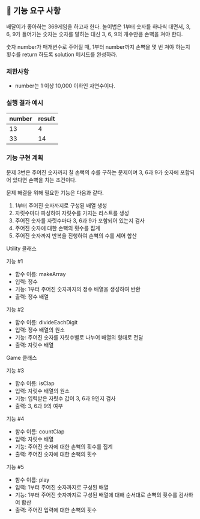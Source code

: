 ## 🚀 기능 요구 사항

배달이가 좋아하는 369게임을 하고자 한다. 놀이법은 1부터 숫자를 하나씩 대면서, 3, 6, 9가 들어가는 숫자는 숫자를 말하는 대신 3, 6, 9의 개수만큼 손뼉을 쳐야 한다.

숫자 number가 매개변수로 주어질 때, 1부터 number까지 손뼉을 몇 번 쳐야 하는지 횟수를 return 하도록 solution 메서드를 완성하라.

### 제한사항

- number는 1 이상 10,000 이하인 자연수이다.

### 실행 결과 예시

| number | result |
| --- | --- |
| 13 | 4 |
| 33 | 14 |

### 기능 구현 계획

문제 3번은 주어진 숫자까지 칠 손뼉의 수를 구하는 문제이며 3, 6과 9가 숫자에 포함되어 있다면 손뼉을 치는 조건이다.  

문제 해결을 위해 필요한 기능은 다음과 같다.  

1) 1부터 주어진 숫자까지로 구성된 배열 생성
2) 자릿수마다 파싱하여 자릿수를 가지는 리스트를 생성
3) 주어진 숫자를 자릿수마다 3, 6과 9가 포함되어 있는지 검사
4) 주어진 숫자에 대한 손뼉의 횟수를 집계
5) 주어진 숫자까지 반복을 진행하여 손뼉의 수를 세어 합산

Utility 클래스

기능 #1
- 함수 이름: makeArray
- 입력: 정수
- 기능: 1부터 주어진 숫자까지의 정수 배열을 생성하여 반환
- 출력: 정수 배열

기능 #2
- 함수 이름: divideEachDigit
- 입력: 정수 배열의 원소
- 기능: 주어진 숫자를 자릿수별로 나누어 배열의 형태로 전달
- 출력: 자릿수 배열

Game 클래스

기능 #3
- 함수 이름: isClap
- 입력: 자릿수 배열의 원소
- 기능: 입력받은 자릿수 값이 3, 6과 9인지 검사
- 출력: 3, 6과 9의 여부

기능 #4
- 함수 이름: countClap
- 입력: 자릿수 배열
- 기능: 주어진 숫자에 대한 손뼉의 횟수를 집계
- 출력: 주어진 숫자에 대한 손뼉의 횟수

기능 #5
- 함수 이름: play
- 입력: 1부터 주어진 숫자까지로 구성된 배열
- 기능: 1부터 주어진 숫자까지로 구성된 배열에 대해 순서대로 손뼉의 횟수를 검사하여 합산
- 출력: 주어진 입력에 대한 손뼉의 횟수

